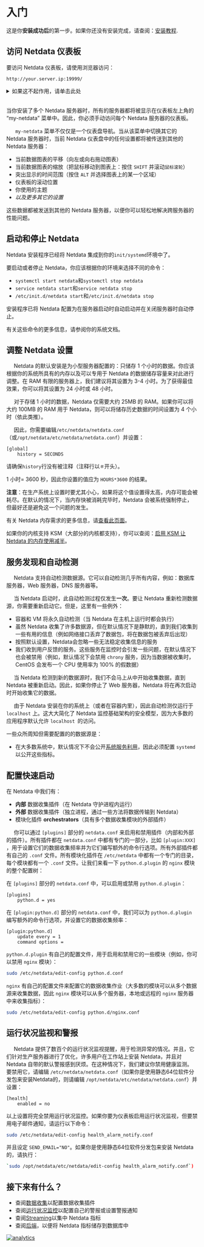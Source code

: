 # 入门

这是你**安装成功后**的第一步。如果你还没有安装完成，请查阅：[安装教程](../packaging/installer).

## 访问 Netdata 仪表板

要访问 Netdata 仪表板，请使用浏览器访问：

```
http://your.server.ip:19999/
```

<details markdown="1"><summary>如果这不起作用，请单击此处</summary>

**检查 Netdata 是否正在运行：**

&nbsp;&nbsp;&nbsp;&nbsp;&nbsp;首先，请连接到你的服务器，然后执行 `sudo ps -e|grep netdata` 命令。它应该打印出 Netdata 守护进程的 PID。如果其没有被打印，则 Netdata 没有在运行。请查阅[安装教程](../packaging/installer)来重新安装 Netdata。

**检查Netdata是否响应HTTP请求：**

&nbsp;&nbsp;&nbsp;&nbsp;&nbsp;执行命令：`curl -Ss http://localhost:19999`，它应该在你的屏幕上打印出 Netdata 仪表板的`index.html`页面。如果你运行了这条命令却没有任何反应，请查阅[安装教程](../packaging/installer)来重新安装 Netdata。

**检查Netdata是否收到HTTP请求：**

&nbsp;&nbsp;&nbsp;&nbsp;&nbsp;执行命令：`tail -f /var/log/netdata/access.log`（如果安装了 64 位软件包，请使用：`tail -f /opt/netdata/var/log/netdata/access.log`）。此命令将在屏幕上打印 Netdata 收到的所有 HTTP 请求。

&nbsp;&nbsp;&nbsp;&nbsp;&nbsp;接下来，请尝试使用你的 Web 浏览器来访问N etdata 仪表板。如果你的屏幕上没有任何内容，则 HTTP 请求没有被传送到 Netdata。

&nbsp;&nbsp;&nbsp;&nbsp;&nbsp;如果你不确定你的服务器 IP，请运行以下命令：`ip route get 8.8.8.8 | grep -oP " src [0-9\.]+ "`，将会把你服务器的 IP 地址打印出来。

&nbsp;&nbsp;&nbsp;&nbsp;&nbsp;如果 Netdata 仍未收到 HTTP 请求，那或许是有一些东西阻止了数据的传输。可能是防火墙，也可能是其它安全策略。请检查你的网络后重试。

</details>&nbsp;<br/>

当你安装了多个 Netdata 服务器时，所有的服务器都将被显示在仪表板左上角的 “my-netdata” 菜单中。因此，你必须手动访问每个 Netdata 服务器的仪表板。

&nbsp;&nbsp;&nbsp;&nbsp;&nbsp; `my-netdata` 菜单不仅仅是一个仪表盘导航。当从该菜单中切换其它的 Netdata 服务器时，当前 Netdata 仪表盘中的任何设置都将被传送到其他的 Netdata 服务器：

- 当前数据图表的平移（向左或向右拖动图表）
- 当前数据图表的缩放（把鼠标移动到图表上：按住 `SHIFT` 并滚动`鼠标滚轮`）
- 突出显示的时间范围（按住 `ALT` 并选择图表上的某一个区域）
- 仪表板的滚动位置
- 你使用的主题
- _以及更多其它的设置_

这些数据都被发送到其他的 Netdata 服务器，以便你可以轻松地解决跨服务器的性能问题。

## 启动和停止 Netdata

Netdata 安装程序已经将 Netdata 集成到你的`init/systemd`环境中了。

要启动或者停止 Netdata，你应该根据你的环境来选择不同的命令：

- `systemctl start netdata`和`systemctl stop netdata`
- `service netdata start`和`service netdata stop`
- `/etc/init.d/netdata start`和`/etc/init.d/netdata stop`

安装程序已将 Netdata 配置为在服务器启动时自动启动并在关闭服务器时自动停止。

有关这些命令的更多信息，请参阅你的系统文档。

## 调整 Netdata 设置

&nbsp;&nbsp;&nbsp;&nbsp;&nbsp;Netdata 的默认安装是为小型服务器配置的：只储存 1 个小时的数据。你应该根据你的系统所具有的内存以及可以专用于 Netdata 的数据储存容量来对此进行调整。在 RAM 有限的服务器上，我们建议将其设置为 3-4 小时。为了获得最佳效果，你可以将其设置为 24 小时或 48 小时。

&nbsp;&nbsp;&nbsp;&nbsp;&nbsp;对于存储 1 小时的数据，Netdata 仅需要大约 25MB 的 RAM。如果你可以将大约 100MB 的 RAM 用于 Netdata，则可以将储存历史数据的时间设置为 4 个小时（依此类推）。

&nbsp;&nbsp;&nbsp;&nbsp;&nbsp;因此，你需要编辑`/etc/netdata/netdata.conf`（或`/opt/netdata/etc/netdata/netdata.conf`）并设置：

```
[global]
    history = SECONDS
```

请确保`history`行没有被注释（注释行以`＃`开头）。

1 小时= 3600 秒，因此你设置的值应为 `HOURS*3600` 的结果。

**注意**：在生产系统上设置时要尤其小心，如果将这个值设置得太高，内存可能会被耗尽。在默认的情况下，当内存快被消耗完毕时，Netdata 会被系统强制停止，但最好还是避免这一个问题的发生。

有关 Netdata 内存需求的更多信息，请[查看此页面](../database)。

如果你的内核支持 KSM（大部分的内核都支持），你可以查阅：[启用 KSM 让 Netdata 的内存使用减半](../database#ksm)。

## 服务发现和自动检测

&nbsp;&nbsp;&nbsp;&nbsp;&nbsp;Netdata 支持自动检测数据源。它可以自动检测几乎所有内容，例如：数据库服务器，Web 服务器，DNS 服务器等。

&nbsp;&nbsp;&nbsp;&nbsp;&nbsp;当 Netdata 启动时，此自动检测过程仅发生**一次**。要让 Netdata 重新检测数据源，你需要重新启动它。但是，这里有一些例外：

- 容器和 VM 将永久自动检测（当 Netdata 在主机上运行时都会执行）
- 虽然 Netdata 收集了许多数据源，但在默认情况下是静默的，直到我们收集到一些有用的信息（例如网络接口丢弃了数据包，将在数据包被丢弃后出现）
- 按照默认设置，Netdata会忽略一些无法稳定收集信息的服务
- 我们收到用户反馈的服务。这些服务在监控时会引发一些问题，在默认情况下也会被禁用（例如，默认情况下会禁用 `chrony` 服务，因为当数据被收集时，CentOS 会发布一个 CPU 使用率为 100% 的假数据）

&nbsp;&nbsp;&nbsp;&nbsp;&nbsp;当 Netdata 检测到新的数据源时，我们不会马上从中开始收集数据，直到 Netdata 被重新启动。因此，如果你停止了 Web 服务器，Netdata 将在再次启动时开始收集它的数据。

&nbsp;&nbsp;&nbsp;&nbsp;&nbsp;由于 Netdata 安装在你的系统上（或者在容器内里），因此自动检测仅运行于 `localhost` 上。这大大简化了 Netdata 监控基础架构的安全模型，因为大多数的应用程序默认允许 `localhost `的访问。

一些众所周知但需要配置的的数据源是：

- 在大多数系统中，默认情况下不会公开[系统服务利用](../collectors/cgroups.plugin/#monitoring-systemd-services)，因此必须配置 `systemd` 以公开这些指标。

## 配置快速启动

在 Netdata 中我们有：

- **内部** 数据收集插件（在 Netdata 守护进程内运行）
- **外部** 数据收集插件（独立进程，通过一些方法将数据传输到 Netdata）
- 模块化插件 **orchestrators**（具有多个数据收集模块的外部插件）

&nbsp;&nbsp;&nbsp;&nbsp;&nbsp;你可以通过 `[plugins]` 部分的 `netdata.conf` 来启用和禁用插件（内部和外部的插件）。所有插件都在 `netdata.conf` 中都有专门的一部分，比如 `[plugin:XXX]` ，用于设置它们的数据收集频率并为它们编写额外的命令行选项。所有外部插件都有自己的 `.conf` 文件。所有模块化插件在 `/etc/netdata` 中都有一个专门的目录，每个模块都有一个 `.conf` 文件。让我们来看一下 `python.d.plugin` 的 `nginx` 模块的整个配置树：

在 `[plugins]` 部分的 `netdata.conf` 中，可以启用或禁用 `python.d.plugin`：

```
[plugins]
    python.d = yes
```

在 `[plugin:python.d]` 部分的 `netdata.conf` 中，我们可以为 `python.d.plugin` 编写额外的命令行选项，并设置它的数据收集频率：

```
[plugin:python.d]
	update every = 1
	command options = 
```

`python.d.plugin` 有自己的配置文件，用于启用和禁用它的一些模块（例如，你可以禁用 `nginx` 模块）：

```bash
sudo /etc/netdata/edit-config python.d.conf
```

`nginx` 有自己的配置文件来配置它的数据收集作业（大多数的模块可以从多个数据源来收集数据，因此 `nginx` 模块可以从多个服务器，本地或远程的 `nginx` 服务器中来收集指标）：

```bash
sudo /etc/netdata/edit-config python.d/nginx.conf
```

## 运行状况监视和警报

&nbsp;&nbsp;&nbsp;&nbsp;&nbsp;Netdata 提供了数百个的运行状况监视提醒，用于检测异常的情况。并且，它们针对生产服务器进行了优化，许多用户在工作站上安装 Netdata，并且对 Netdata 自带的默认警报感到厌烦。在这种情况下，我们建议你禁用健康监测。
要禁用它，请编辑 `/etc/netdata/netdata.conf`（如果你是使用静态64位软件分发包来安装Netdata的，则请编辑 `/opt/netdata/etc/netdata/netdata.conf`）并设置：

```
[health]
    enabled = no
```

以上设置将完全禁用运行状况监控。如果你要为仪表板启用运行状况监视，但要禁用电子邮件通知，请运行以下命令：

```bash
sudo /etc/netdata/edit-config health_alarm_notify.conf
```

并且设定 `SEND_EMAIL="NO"`。如果你是使用静态64位软件分发包来安装 Netdata 的，请执行：

```bash
`sudo /opt/netdata/etc/netdata/edit-config health_alarm_notify.conf`)
```
## 接下来有什么？

- 查阅[数据收集](../collectors)以配置数据收集插件
- 查阅[运行状况监控](../health)以配置自己的警报或设置警报通知
- 查阅[Streaming](../streaming)以集中 Netdata 指标
- 查阅[后端](../backends)，以便将 Netdata 指标储存到数据库中

[![analytics](https://www.google-analytics.com/collect?v=1&aip=1&t=pageview&_s=1&ds=github&dr=https%3A%2F%2Fgithub.com%2Fnetdata%2Fnetdata&dl=https%3A%2F%2Fmy-netdata.io%2Fgithub%2Fdocs%2FGettingStarted&_u=MAC~&cid=5792dfd7-8dc4-476b-af31-da2fdb9f93d2&tid=UA-64295674-3)]()
